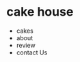 <!DOCTYPE html>
<html lang="en">
<head>
    <meta charset="UTF-8">
    <title>Home</title>
</head>
<body>
    <h1>cake house</h1>
    <div class="nav">
        <ul>
            <li>cakes</li>
            <li>about</li>
            <li>review</li>
            <li>contact Us</li>
        </ul>
    </div>

</body>    
</html>
